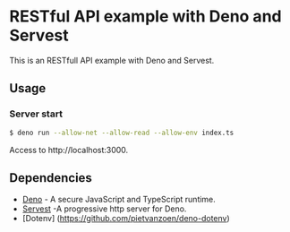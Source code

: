 # RESTful API example with Deno and Servest

This is an RESTfull API example with Deno and Servest.

## Usage

### Server start

```bash
$ deno run --allow-net --allow-read --allow-env index.ts
```

Access to http://localhost:3000.

## Dependencies

- [Deno](https://github.com/denoland/deno) - A secure JavaScript and TypeScript runtime.
- [Servest](https://github.com/keroxp/servest) -A progressive http server for Deno.
- [Dotenv] (https://github.com/pietvanzoen/deno-dotenv)
